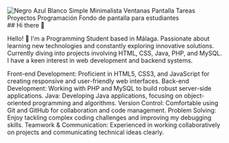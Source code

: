 ![Negro Azul Blanco Simple Minimalista Ventanas Pantalla Tareas Proyectos Programación Fondo de pantalla para estudiantes](https://github.com/user-attachments/assets/bcb6a527-9f84-4a3a-a531-65f805dd7f20)## Hi there 👋

Hello! 👋 I'm a Programming Student based in Málaga.
Passionate about learning new technologies and constantly exploring innovative solutions. Currently diving into projects involving HTML, CSS, Java, PHP, and MySQL. I have a keen interest in web development and backend systems.

Front-end Development: Proficient in HTML5, CSS3, and JavaScript for creating responsive and user-friendly web interfaces.
Back-end Development: Working with PHP and MySQL to build robust server-side applications.
Java: Developing Java applications, focusing on object-oriented programming and algorithms.
Version Control: Comfortable using Git and GitHub for collaboration and code management.
Problem Solving: Enjoy tackling complex coding challenges and improving my debugging skills.
Teamwork & Communication: Experienced in working collaboratively on projects and communicating technical ideas clearly.
